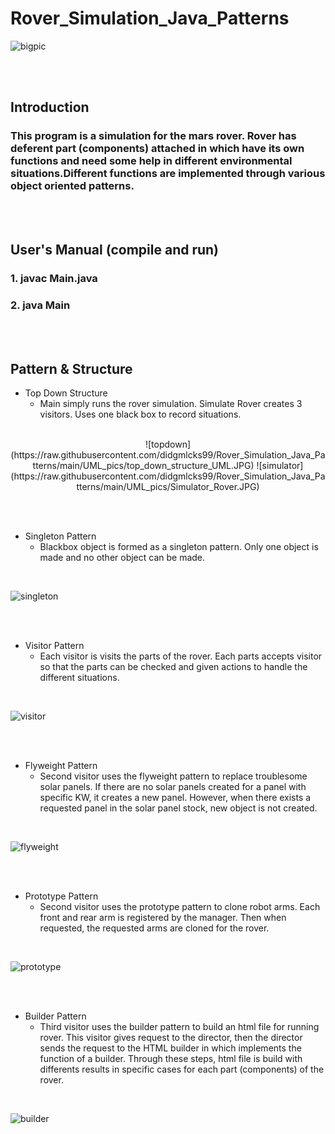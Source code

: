 # Rover_Simulation_Java_Patterns
![bigpic](https://cdn.pixabay.com/photo/2012/11/28/09/08/mars-67522_1280.jpg)

<br/><br/>

## Introduction
### This program is a simulation for the mars rover. Rover has deferent part (components) attached in which have its own functions and need some help in different environmental situations.Different functions are implemented through various object oriented patterns.

<br/><br/>

## User's Manual (compile and run)
### 1. javac Main.java
### 2. java Main

<br/><br/>

## Pattern & Structure
+ Top Down Structure
    + Main simply runs the rover simulation. Simulate Rover creates 3 visitors. Uses one black box to record situations.

<br/>

<center> ![topdown](https://raw.githubusercontent.com/didgmlcks99/Rover_Simulation_Java_Patterns/main/UML_pics/top_down_structure_UML.JPG) ![simulator](https://raw.githubusercontent.com/didgmlcks99/Rover_Simulation_Java_Patterns/main/UML_pics/Simulator_Rover.JPG) </center>
    
<br/><br/>

+ Singleton Pattern
    + Blackbox object is formed as a singleton pattern. Only one object is made and no other object can be made.

<br/>

![singleton](https://raw.githubusercontent.com/didgmlcks99/Rover_Simulation_Java_Patterns/main/UML_pics/singeleton_pattern.JPG)

<br/><br/>

+ Visitor Pattern
    + Each visitor is visits the parts of the rover. Each parts accepts visitor so that the parts can be checked and given actions to handle the different situations.

<br/>

![visitor](https://raw.githubusercontent.com/didgmlcks99/Rover_Simulation_Java_Patterns/main/UML_pics/visitor_pattern.JPG)

<br/><br/>

+ Flyweight Pattern
    + Second visitor uses the flyweight pattern to replace troublesome solar panels. If there are no solar panels created for a panel with specific KW, it creates a new panel. However, when there exists a requested panel in the solar panel stock, new object is not created.

<br/>

![flyweight](https://raw.githubusercontent.com/didgmlcks99/Rover_Simulation_Java_Patterns/main/UML_pics/flyweight_pattern.JPG)

<br/><br/>

+ Prototype Pattern
    + Second visitor uses the prototype pattern to clone robot arms. Each front and rear arm is registered by the manager. Then when requested, the requested arms are cloned for the rover.

<br/>

![prototype](https://raw.githubusercontent.com/didgmlcks99/Rover_Simulation_Java_Patterns/main/UML_pics/prototype_pattern.JPG)

<br/><br/>

+ Builder Pattern
    + Third visitor uses the builder pattern to build an html file for running rover. This visitor gives request to the director, then the director sends the request to the HTML builder in which implements the function of a builder. Through these steps, html file is build with differents results in specific cases for each part (components) of the rover.

<br/>

![builder](https://raw.githubusercontent.com/didgmlcks99/Rover_Simulation_Java_Patterns/main/UML_pics/builder_pattern.JPG)
